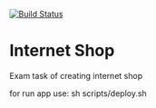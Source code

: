 
[![Build Status](https://travis-ci.org/tgenman/internet_shop.svg?branch=master)](https://travis-ci.org/tgenman/internet_shop)


# Internet Shop
Exam task of creating internet shop

for run app use: 
sh scripts/deploy.sh
